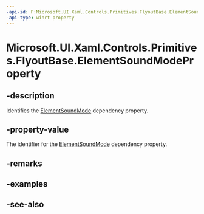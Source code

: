 ```yaml
---
-api-id: P:Microsoft.UI.Xaml.Controls.Primitives.FlyoutBase.ElementSoundModeProperty
-api-type: winrt property
---
```


<!-- Property syntax
public Windows.UI.Xaml.DependencyProperty ElementSoundModeProperty { get; }
-->

# Microsoft.UI.Xaml.Controls.Primitives.FlyoutBase.ElementSoundModeProperty

## -description
Identifies the [ElementSoundMode](flyoutbase_elementsoundmode.md) dependency property.

## -property-value
The identifier for the [ElementSoundMode](flyoutbase_elementsoundmode.md) dependency property.

## -remarks

## -examples

## -see-also
